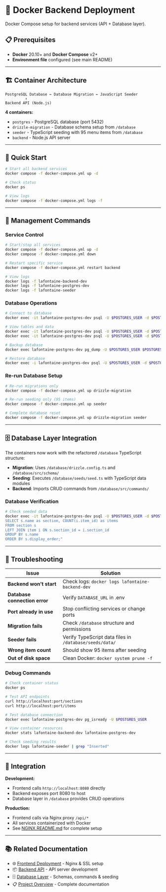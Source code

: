 # 🐳 Docker Backend Deployment

Docker Compose setup for backend services (API + Database layer).

## 📋 Prerequisites

- **Docker** 20.10+ and **Docker Compose** v2+
- **Environment file** configured (see main README)

---

## 🏗️ Container Architecture

```
PostgreSQL Database ← Database Migration ← JavaScript Seeder
         ↑
Backend API (Node.js)
```

**4 containers:**
- `postgres` - PostgreSQL database (port 5432)
- `drizzle-migration` - Database schema setup from `/database`
- `seeder` - TypeScript seeding with 95 menu items from `/database`
- `backend` - Node.js API server

---

## 🚀 Quick Start

```bash
# Start all backend services
docker compose -f docker-compose.yml up -d

# Check status
docker ps

# View logs
docker compose -f docker-compose.yml logs -f
```

---

## 🔧 Management Commands

### Service Control
```bash
# Start/stop all services
docker compose -f docker-compose.yml up -d
docker compose -f docker-compose.yml down

# Restart specific service
docker compose -f docker-compose.yml restart backend

# View logs
docker logs -f lafontaine-backend-dev
docker logs -f lafontaine-postgres-dev
docker logs -f lafontaine-seeder
```

### Database Operations
```bash
# Connect to database
docker exec -it lafontaine-postgres-dev psql -U $POSTGRES_USER -d $POSTGRES_DB

# View tables and data
docker exec -it lafontaine-postgres-dev psql -U $POSTGRES_USER -d $POSTGRES_DB -c "\dt"
docker exec -it lafontaine-postgres-dev psql -U $POSTGRES_USER -d $POSTGRES_DB -c "SELECT COUNT(*) FROM item;"

# Backup database
docker exec lafontaine-postgres-dev pg_dump -U $POSTGRES_USER $POSTGRES_DB > backup.sql

# Restore database
docker exec -i lafontaine-postgres-dev psql -U $POSTGRES_USER -d $POSTGRES_DB < backup.sql
```

### Re-run Database Setup
```bash
# Re-run migrations only
docker compose -f docker-compose.yml up drizzle-migration

# Re-run seeding only (95 items)
docker compose -f docker-compose.yml up seeder

# Complete database reset
docker compose -f docker-compose.yml up drizzle-migration seeder
```

---

## 🗄️ Database Layer Integration

The containers now work with the refactored `/database` TypeScript structure:

- **Migration**: Uses `/database/drizzle.config.ts` and `/database/src/schema/`
- **Seeding**: Executes `/database/seeds/seed.ts` with TypeScript data modules
- **Backend**: Imports CRUD commands from `/database/src/commands/`

### Database Verification
```bash
# Check seeded data
docker exec -it lafontaine-postgres-dev psql -U $POSTGRES_USER -d $POSTGRES_DB -c "
SELECT s.name as section, COUNT(i.item_id) as items 
FROM section s 
LEFT JOIN item i ON s.section_id = i.section_id 
GROUP BY s.name 
ORDER BY s.display_order;"
```

---

## 🐛 Troubleshooting

| Issue | Solution |
|-------|----------|
| **Backend won't start** | Check logs: `docker logs lafontaine-backend-dev` |
| **Database connection error** | Verify `DATABASE_URL` in .env |
| **Port already in use** | Stop conflicting services or change ports |
| **Migration fails** | Check `/database` structure and permissions |
| **Seeder fails** | Verify TypeScript data files in `/database/seeds/data/` |
| **Wrong item count** | Should show 95 items after seeding |
| **Out of disk space** | Clean Docker: `docker system prune -f` |

### Debug Commands
```bash
# Check container status
docker ps

# Test API endpoints
curl http://localhost:port/sections
curl http://localhost:port/items

# Test database connection
docker exec lafontaine-postgres-dev pg_isready -U $POSTGRES_USER

# View container resources
docker stats lafontaine-backend-dev lafontaine-postgres-dev

# Check seeding results
docker logs lafontaine-seeder | grep "Inserted"
```

---

## 🔗 Integration

**Development:**
- Frontend calls `http://localhost:8080` directly
- Backend exposes port 8080 to host
- Database layer in `/database` provides CRUD operations

**Production:**
- Frontend calls via Nginx proxy `/api/*`
- All services containerized with Docker
- See [NGINX.README.md](./NGINX.README.md) for complete setup

---

## 📚 Related Documentation

- 🌐 [Frontend Deployment](./NGINX.README.md) - Nginx & SSL setup
- 📦 [Backend API](./backend/README.md) - API server development
- 🗄️ [Database Layer](./database/README.md) - Schemas, commands & seeding
- 📋 [Project Overview](./README.md) - Complete documentation